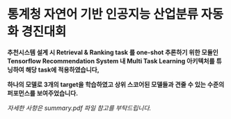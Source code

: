 # 통계청 자연어 기반 인공지능 산업분류 자동화 경진대회

**추천시스템 설계 시 Retrieval & Ranking task 를 one-shot 추론하기 위한 모듈인<br>
Tensorflow Recommendation System 내 Multi Task Learning 아키텍처를 튜닝하여 해당 task에 적용하였습니다,**

**하나의 모델로 3개의 target을 학습하였고 상위 스코어된 모델들과 견줄 수 있는 수준의 퍼포먼스를 보여주었습니다.**

*자세한 사항은 summary.pdf 파일 참고를 부탁드립니다.*
